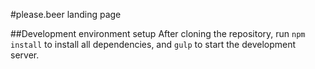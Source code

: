 #please.beer landing page

##Development environment setup
After cloning the repository, run `npm install` to install all dependencies, and
`gulp` to start the development server.
